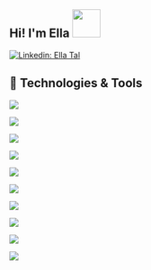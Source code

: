 ## Hi! I'm Ella <img src="https://media.giphy.com/media/mGcNjsfWAjY5AEZNw6/giphy.gif" width="50">

[![Linkedin: Ella Tal](https://img.shields.io/badge/-EllaTal-blue?style=flat-square&logo=Linkedin&logoColor=white&link=https://www.linkedin.com/in/ella-tal-b37b53204/)](https://www.linkedin.com/in/ella-tal-b37b53204/)

## 🔧 Technologies & Tools

![](https://img.shields.io/badge/Code-JavaScript-informational?style=flat&logo=javascript&logoColor=white&color=019875)

![](https://img.shields.io/badge/Code-TypeScript-informational?style=flat&logo=typescript&logoColor=white&color=019875)

![](https://img.shields.io/badge/Code-CSS3-informational?style=flat&logo=css3&logoColor=white&color=019875)

![](https://img.shields.io/badge/Code-HTML5-informational?style=flat&logo=html5&logoColor=white&color=019875)

![](https://img.shields.io/badge/Code-React-informational?style=flat&logo=react&logoColor=white&color=019875)

![](https://img.shields.io/badge/Code-Next-informational?style=flat&logo=next.js&logoColor=white&color=019875)

![](https://img.shields.io/badge/Code-SASS-informational?style=flat&logo=Sass&logoColor=white&color=019875)

![](https://img.shields.io/badge/Tools-MongoDB-informational?style=flat&logo=MongoDB&logoColor=white&color=019875)

![](https://img.shields.io/badge/Tools-Firebase-informational?style=flat&logo=firebase&logoColor=white&color=019875)

![](https://img.shields.io/badge/Editor-VS_Code-informational?style=flat&logo=visual-studio-code&logoColor=white&color=019875)
